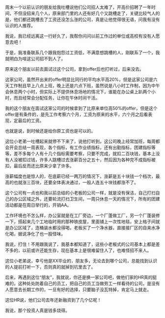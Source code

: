 <p data-pid="eb9VuvdA">周末一个以前认识的朋友给我吐槽说他们公司招人太难了，开高价招聘了一年时间，不但没招来几个人，原来部门里的人还有好几个又跳槽走了，关键比较气人的是，他们都还跳槽去了工资还没怎么涨的公司，真是让他觉得很无语，问我有没有认识的人推荐。</p><p data-pid="KPgQchwC">我说，我已经远离这一行好久了，我帮你问问以前工作过的单位或高校有没有人愿意去吧！</p><p data-pid="LCp1Vn2Z">于是，我准备联系几个跟我抱怨过工资低，不满意想跳槽的人，刚联系了一个，我就明白为啥这公司招不到人了。</p><p data-pid="bn-iFRcV">原来这个朋友以前去面试过这个公司，拿到offer后也打听过，后来没去。</p><p data-pid="3x3CPUPW">这家公司，虽然开出来的offer明显比同行的平均水平高20%，但是这家公司是六天工作制且早上八点上班，晚上还是六点下班，虽然说是八小时工作制，因为中午会休息两个小时，但实际上不提供休息场地的情况下，谁能在办公桌上趴两个小时，而且经常会分配任务，让你在午休时间干活。</p><p data-pid="vMPH9l-C">我的这个朋友在面试这家公司的时候拿到了比原来单位高50%的offer，但是这个offer是有条件的，是先工作考察六个月，工资为原来的水平，六个月之后看表现，定最后的工资。</p><p data-pid="JTPxx75l">也就是说，到时候还是给你原工资也是可以的。</p><p data-pid="dw6Ei4gq">这位小老弟一吐槽起来就停不下来了，说他打听到，这公司晚上经常加班，每周都会开会总结一周表现，各个指标，有工作业绩指标，还有出勤指标，团建指标等等，差不多每个人有十几个指标需要考察，只要不完成，就扣二百块钱，基本上没有人没被扣过钱，许多人跳槽过去涨薪百分之五十，然后因为各种完不成指标被扣，最后反而还比原来少拿了许多。</p><p data-pid="bVzyxD_N">涨薪幅度也是惊人的，在底薪已经一两万的情况下，涨薪是五十块钱一个档次，最高的也就涨三百块，还要全体表决通过，一般人连五十块钱都涨不了。</p><p data-pid="C28Z4q8n">这个公司有一点也和我以前总结的小老板的公司一样，就是没有保洁，自己打扫自己的办公区域之外，还要轮流打扫卫生间，一周只休息一天的情况下，所有的团建活动都是在周日举行的，开销AA。</p><p data-pid="2REMB6Te">工作环境也不怎么样，办公室就是在工厂旁边，一个厂蓬做工厂，另一个厂蓬装修一下，搭起来几个工地临时用的那种铁皮屋，里面铺上一次性地毯，安上格子间就是办公区域了，连桶装水都没得喝，老板买了一个净水器，直接接厂区的自来水净化喝，据说净化了也一股怪味。</p><p data-pid="-A5McILF">我说，打住！不用跟我说了，我基本都知道了，这些小老板式的公司基本上都是差不多的，以前或许还能生存，现在基本上是很难留住人了，也难怪招不来人。</p><p data-pid="r5is3VHg">这位小老弟说，幸亏他是XX毕业的，朋友多，无论去到哪个公司，总能找到认识的人提前打听一下，否则真的就掉到坑里去了。</p><p data-pid="Za8U7lXG">后来，再遇到这位“朋友”，我就说，你还是换一家公司吧，做他们家的HR真的挺难的，这种处处防着自己的员工，把自己的员工当做劳工一样看待的公司，是没有人愿意去长期工作的，一旦有好的选择，只要脑子没瓦特掉，肯定马上就走。</p><p data-pid="J7glQ5Oy">这位HR说，他们公司去年还新融资到了几个亿呢！</p><p data-pid="CKkSUHwP">我说，那个投资人真是钱多烧得。</p>